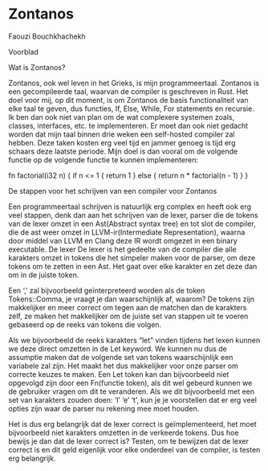 # Zontanos

Faouzi Bouchkhachekh

Voorblad

Wat is Zontanos?

Zontanos, ook wel leven in het Grieks, is mijn programmeertaal. Zontanos is een gecompileerde taal, waarvan de compiler is geschreven in Rust. Het doel voor mij, op dit moment, is om Zontanos de basis functionaliteit van elke taal te geven, dus functies, If, Else, While, For statements en recursie. Ik ben dan ook niet van plan om de wat complexere systemen zoals, classes, interfaces, etc. te implementeren. Er moet dan ook niet gedacht worden dat mijn taal binnen drie weken een self-hosted compiler zal hebben. Deze taken kosten erg veel tijd en jammer genoeg is tijd erg schaars deze laatste periode. Mijn doel is dan vooral om de volgende functie op de volgende functie te kunnen implementeren: 

fn factorial(i32 n) {
    if n <= 1 {
        return 1
}    else {
        	return n * factorial(n - 1)
}
}


De stappen voor het schrijven van een compiler voor Zontanos

Een programmeertaal schrijven is natuurlijk erg complex en heeft ook erg veel stappen, denk dan aan het schrijven van de lexer, parser die de tokens van de lexer omzet in een Ast(Abstract syntax tree) en tot slot de compiler, die de ast weer omzet in LLVM-ir(Intermediate Representation), waarna door middel van LLVM en Clang deze IR wordt omgezet in een binary executable.
De lexer 
De lexer is het gedeelte van de compiler die alle karakters omzet in tokens die het simpeler maken voor de parser, om deze tokens om te zetten in een Ast. Het gaat over elke karakter en zet deze dan om in de juiste token. 

Een ‘,’ zal bijvoorbeeld geïnterpreteerd worden als de token Tokens::Comma, je vraagt je dan waarschijnlijk af, waarom? De tokens zijn makkelijker en meer correct om tegen aan de matchen dan de karakters zelf, ze maken het makkelijker om de juiste set van stappen uit te voeren gebaseerd op de reeks van tokens die volgen. 

Als we bijvoorbeeld de reeks karakters “let” vinden tijdens het lexen kunnen we deze direct omzetten in de Let keyword. We kunnen nu dus de assumptie maken dat de volgende set van tokens waarschijnlijk een variabele zal zijn. Het maakt het dus makkelijker voor onze parser om correcte keuzes te maken. Een Let token kan dan bijvoorbeeld niet opgevolgd zijn door een Fn(functie token), als dit wel gebeurd kunnen we de gebruiker vragen om dit te veranderen. Als we dit bijvoorbeeld met een set van karakters zouden doen: ‘l’ ‘e’ ‘t’, kun je je voorstellen dat er erg veel opties zijn waar de parser nu rekening mee moet houden. 

 Het is dus erg belangrijk dat de lexer correct is geïmplementeerd, het moet bijvoorbeeld niet karakters omzetten in de verkeerde tokens. Dus hoe bewijs je dan dat de lexer correct is? Testen, om te bewijzen dat de lexer correct is en dit geld eigenlijk voor elke onderdeel van de compiler, is testen erg belangrijk.

